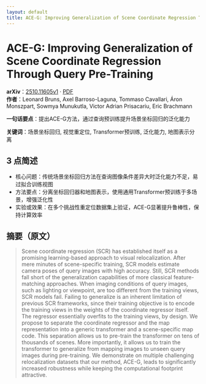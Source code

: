```yaml
---
layout: default
title: ACE-G: Improving Generalization of Scene Coordinate Regression Through Query Pre-Training
---
```


# ACE-G: Improving Generalization of Scene Coordinate Regression Through Query Pre-Training
**arXiv**：[2510.11605v1](https://arxiv.org/abs/2510.11605) · [PDF](https://arxiv.org/pdf/2510.11605.pdf)  
**作者**：Leonard Bruns, Axel Barroso-Laguna, Tommaso Cavallari, Áron Monszpart, Sowmya Munukutla, Victor Adrian Prisacariu, Eric Brachmann  

**一句话要点**：提出ACE-G方法，通过查询预训练提升场景坐标回归的泛化能力

**关键词**：场景坐标回归, 视觉重定位, Transformer预训练, 泛化能力, 地图表示分离

## 3 点简述
- 核心问题：传统场景坐标回归方法在查询图像条件差异大时泛化能力不足，易过拟合训练视图
- 方法要点：分离坐标回归器和地图表示，使用通用Transformer预训练于多场景，增强泛化性
- 实验或效果：在多个挑战性重定位数据集上验证，ACE-G显著提升鲁棒性，保持计算效率

## 摘要（原文）

> Scene coordinate regression (SCR) has established itself as a promising
> learning-based approach to visual relocalization. After mere minutes of
> scene-specific training, SCR models estimate camera poses of query images with
> high accuracy. Still, SCR methods fall short of the generalization capabilities
> of more classical feature-matching approaches. When imaging conditions of query
> images, such as lighting or viewpoint, are too different from the training
> views, SCR models fail. Failing to generalize is an inherent limitation of
> previous SCR frameworks, since their training objective is to encode the
> training views in the weights of the coordinate regressor itself. The regressor
> essentially overfits to the training views, by design. We propose to separate
> the coordinate regressor and the map representation into a generic transformer
> and a scene-specific map code. This separation allows us to pre-train the
> transformer on tens of thousands of scenes. More importantly, it allows us to
> train the transformer to generalize from mapping images to unseen query images
> during pre-training. We demonstrate on multiple challenging relocalization
> datasets that our method, ACE-G, leads to significantly increased robustness
> while keeping the computational footprint attractive.

